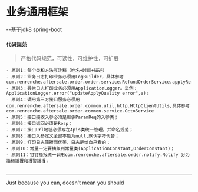 # 业务通用框架

--基于jdk8 spring-boot


#### 代码规范 
>    严格代码规范，可读性，可维护性，可扩展

```
- 原则1：每个类和方法写注释（姓名+时间+描述）
- 原则2：业务日志打印业务必须用LogBuilder，具体参考com.renrenche.aftersale.order.order.service.RefundOrderService.applyRefundOrder
- 原则3：异常日志打印业务必须用ApplicationLogger。举例：ApplicationLogger.error("updateApplyQuality error",e);
- 原则4：调用第三方接口服务必须用com.renrenche.aftersale.order.common.util.http.HttpClientUtils,具体参考com.renrenche.aftersale.order.common.service.OctoService
- 原则5：接口接收入参必须是继承ParamReq的入参类；
- 原则6：接口返回必须是Resp；
- 原则7：接口Url地址必须写在Apis类统一管理，并命名规范；
- 原则8：接口入参定义全部不能为null,默认字符代替；
- 原则9：打印日志简短而优美，日志是给自己看的；
- 原则10：常量一定要抽象到常量类(ApplicationConstant,OrderConstant)；
- 原则11：钉钉播报统一调用com.renrenche.aftersale.order.notify.Notify 分为指标播报和报警播报；


```












---
Just because you can, doesn't mean you should